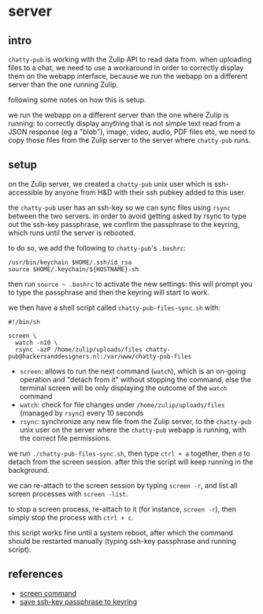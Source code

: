 # server

## intro

`chatty-pub` is working with the Zulip API to read data from. when uploading files to a chat, we need to use a workaround in order to correctly display them on the webapp interface, because we run the webapp on a different server than the one running Zulip.

following some notes on how this is setup.

we run the webapp on a different server than the one where Zulip is running: to correctly display anything that is not simple text read from a JSON response (eg a "blob"), image, video, audio, PDF files etc, we need to copy those files from the Zulip server to the server where `chatty-pub` runs.

## setup

on the Zulip server, we created a `chatty-pub` unix user which is ssh-accessible by anyone from H&D with their ssh pubkey added to this user.

the `chatty-pub` user has an ssh-key so we can sync files using `rsync` between the two servers. in order to avoid getting asked by rsync to type out the ssh-key passphrase, we confirm the passphrase to the keyring, which runs until the server is rebooted.

to do so, we add the following to `chatty-pub`'s `.bashrc`:

```
/usr/bin/keychain $HOME/.ssh/id_rsa
source $HOME/.keychain/${HOSTNAME}-sh
```

then run `source ~ .bashrc` to activate the new settings: this will prompt you to type the passphrase and then the keyring will start to work.

we then have a shell script called `chatty-pub-files-sync.sh` with:

```
#!/bin/sh

screen \
  watch -n10 \
  rsync -azP /home/zulip/uploads/files chatty-pub@hackersanddesigners.nl:/var/www/chatty-pub-files
```

- `screen`: allows to run the next command (`watch`), which is an on-going operation and "detach from it" without stopping the command, else the terminal screen will be only displaying the outcome of the `watch` command
- `watch`: check for file changes under `/home/zulip/uploads/files` (managed by `rsync`) every 10 seconds
- `rsync`: synchronize any new file from the Zulip server, to the `chatty-pub` unix user on the server where the `chatty-pub` webapp is running, with the correct file permissions.

we run `./chatty-pub-files-sync.sh`, then type `ctrl + a` together, then `d` to detach from the screen session. after this the script will keep running in the background.

we can re-attach to the screen session by typing `screen -r`, and list all screen processes with `screen -list`.

to stop a screen process, re-attach to it (for instance, `screen -r`), then simply stop the process with `ctrl + c`.

this script works fine until a system reboot, after which the command should be restarted manually (typing ssh-key passphrase and running script).

## references

- [screen command](https://askubuntu.com/a/542671)
- [save ssh-key passphrase to keyring](https://askubuntu.com/questions/338937/how-to-use-rsync-via-ssh-with-rsa-key-passphrases/701144#701144)

